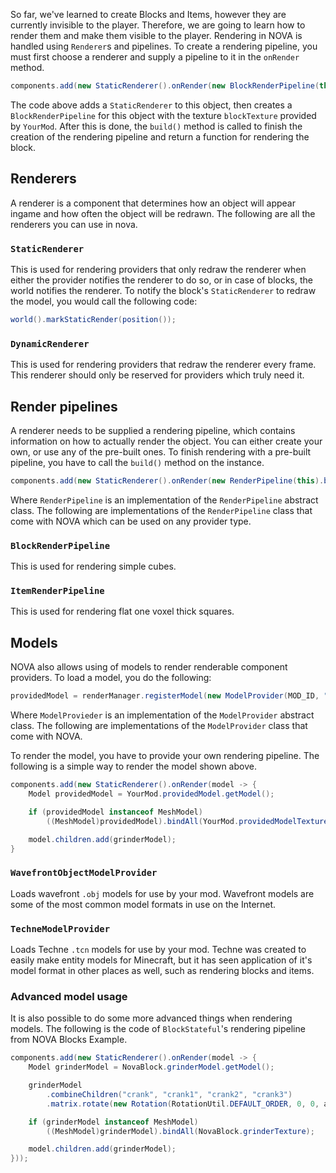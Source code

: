 So far, we've learned to create Blocks and Items, however they are currently invisible to the player. Therefore, we are going to learn how to render them and make them visible to the player.
Rendering in NOVA is handled using `Renderer`s and pipelines. To create a rendering pipeline, you must first choose a renderer and supply a pipeline to it in the `onRender` method.

```java
components.add(new StaticRenderer().onRender(new BlockRenderPipeline(this).withTexture(YourMod.blockTexture).build());
```

The code above adds a `StaticRenderer` to this object, then creates a `BlockRenderPipeline` for this object with the texture `blockTexture` provided by `YourMod`. After this is done, the `build()` method is called to finish the creation of the rendering pipeline and return a function for rendering the block.

## Renderers
A renderer is a component that determines how an object will appear ingame and how often the object will be redrawn. The following are all the renderers you can use in nova.

### `StaticRenderer`
This is used for rendering providers that only redraw the renderer when either the provider notifies the renderer to do so, or in case of blocks, the world notifies the renderer. To notify the block's `StaticRenderer` to redraw the model, you would call the following code:

```java
world().markStaticRender(position());
```

### `DynamicRenderer`
This is used for rendering providers that redraw the renderer every frame. This renderer should only be reserved for providers which truly need it.

## Render pipelines
A renderer needs to be supplied a rendering pipeline, which contains information on how to actually render the object. You can either create your own, or use any of the pre-built ones. To finish rendering with a pre-built pipeline, you have to call the `build()` method on the instance.

```java
components.add(new StaticRenderer().onRender(new RenderPipeline(this).build());
```

Where `RenderPipeline` is an implementation of the `RenderPipeline` abstract class. The following are implementations of the `RenderPipeline` class that come with NOVA which can be used on any provider type.

### `BlockRenderPipeline`
This is used for rendering simple cubes.

### `ItemRenderPipeline`
This is used for rendering flat one voxel thick squares.

## Models
NOVA also allows using of models to render renderable component providers. To load a model, you do the following:

```java
providedModel = renderManager.registerModel(new ModelProvider(MOD_ID, "grinder"));
```

Where `ModelProvieder` is an implementation of the `ModelProvider` abstract class. The following are implementations of the `ModelProvider` class that come with NOVA.

To render the model, you have to provide your own rendering pipeline. The following is a simple way to render the model shown above.

```java
components.add(new StaticRenderer().onRender(model -> {
	Model providedModel = YourMod.providedModel.getModel();

	if (providedModel instanceof MeshModel)
		((MeshModel)providedModel).bindAll(YourMod.providedModelTexture);

	model.children.add(grinderModel);
}
```

### `WavefrontObjectModelProvider`
Loads wavefront `.obj` models for use by your mod. Wavefront models are some of the most common model formats in use on the Internet.

### `TechneModelProvider`
Loads Techne `.tcn` models for use by your mod. Techne was created to easily make entity models for Minecraft, but it has seen application of it's model format in other places as well, such as rendering blocks and items.

### Advanced model usage

It is also possible to do some more advanced things when rendering models. The following is the code of `BlockStateful`'s rendering pipeline from NOVA Blocks Example.

```java
components.add(new StaticRenderer().onRender(model -> {
	Model grinderModel = NovaBlock.grinderModel.getModel();

	grinderModel
		.combineChildren("crank", "crank1", "crank2", "crank3")
		.matrix.rotate(new Rotation(RotationUtil.DEFAULT_ORDER, 0, 0, angle));

	if (grinderModel instanceof MeshModel)
		((MeshModel)grinderModel).bindAll(NovaBlock.grinderTexture);

	model.children.add(grinderModel);
}));
```

